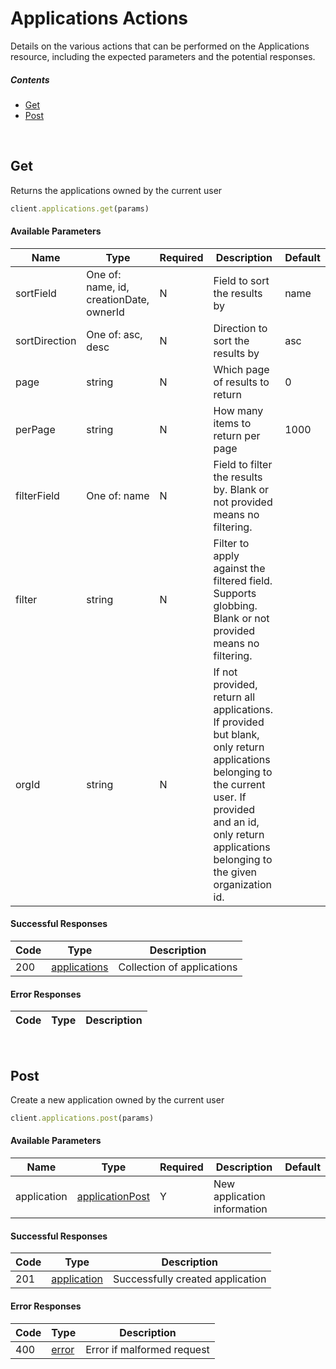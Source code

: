 # Applications Actions

Details on the various actions that can be performed on the
Applications resource, including the expected
parameters and the potential responses.

##### Contents

*   [Get](#get)
*   [Post](#post)

<br/>

## Get

Returns the applications owned by the current user

```ruby
client.applications.get(params)
```

#### Available Parameters

| Name | Type | Required | Description | Default |
| ---- | ---- | -------- | ----------- | ------- |
| sortField | One of: name, id, creationDate, ownerId | N | Field to sort the results by | name |
| sortDirection | One of: asc, desc | N | Direction to sort the results by | asc |
| page | string | N | Which page of results to return | 0 |
| perPage | string | N | How many items to return per page | 1000 |
| filterField | One of: name | N | Field to filter the results by. Blank or not provided means no filtering. |  |
| filter | string | N | Filter to apply against the filtered field. Supports globbing. Blank or not provided means no filtering. |  |
| orgId | string | N | If not provided, return all applications. If provided but blank, only return applications belonging to the current user.  If provided and an id, only return applications belonging to the given organization id. |  |

#### Successful Responses

| Code | Type | Description |
| ---- | ---- | ----------- |
| 200 | [applications](_schemas.md#applications) | Collection of applications |

#### Error Responses

| Code | Type | Description |
| ---- | ---- | ----------- |

<br/>

## Post

Create a new application owned by the current user

```ruby
client.applications.post(params)
```

#### Available Parameters

| Name | Type | Required | Description | Default |
| ---- | ---- | -------- | ----------- | ------- |
| application | [applicationPost](_schemas.md#applicationpost) | Y | New application information |  |

#### Successful Responses

| Code | Type | Description |
| ---- | ---- | ----------- |
| 201 | [application](_schemas.md#application) | Successfully created application |

#### Error Responses

| Code | Type | Description |
| ---- | ---- | ----------- |
| 400 | [error](_schemas.md#error) | Error if malformed request |
